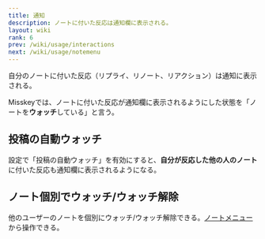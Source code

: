 ```yaml
---
title: 通知
description: ノートに付いた反応は通知欄に表示される。
layout: wiki
rank: 6
prev: /wiki/usage/interactions
next: /wiki/usage/notemenu
---
```

自分のノートに付いた反応（リプライ、リノート、リアクション）は通知に表示される。

Misskeyでは、ノートに付いた反応が通知欄に表示されるようにした状態を「ノートを**ウォッチ**している」と言う。

## 投稿の自動ウォッチ
設定で「投稿の自動ウォッチ」を有効にすると、**自分が反応した他の人のノート**に付いた反応も通知欄に表示されるようになる。

## ノート個別でウォッチ/ウォッチ解除
他のユーザーのノートを個別にウォッチ/ウォッチ解除できる。[ノートメニュー](notemenu)から操作できる。
